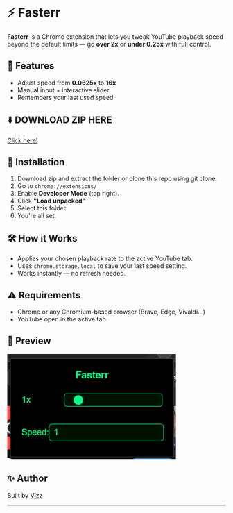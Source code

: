 # ⚡️ Fasterr

**Fasterr** is a Chrome extension that lets you tweak YouTube playback speed beyond the default limits — go **over 2x** or **under 0.25x** with full control.

## 🚀 Features

- Adjust speed from **0.0625x** to **16x**
- Manual input + interactive slider
- Remembers your last used speed

## ⬇️ DOWNLOAD ZIP HERE 
[Click here!](https://github.com/Visalan-H/Fasterr/archive/refs/heads/main.zip)

## 🧩 Installation

1. Download zip and extract the folder or clone this repo using git clone.
2. Go to `chrome://extensions/`
3. Enable **Developer Mode** (top right).
4. Click **"Load unpacked"**
5. Select this folder
6. You're all set.

## 🛠 How it Works

- Applies your chosen playback rate to the active YouTube tab.
- Uses `chrome.storage.local` to save your last speed setting.
- Works instantly — no refresh needed.

## ⚠️ Requirements

- Chrome or any Chromium-based browser (Brave, Edge, Vivaldi...)
- YouTube open in the active tab

## 📸 Preview

![Fasterr Extension Preview](preview.png)

## ✨ Author

Built by [Vizz](https://github.com/Visalan-H)

---
